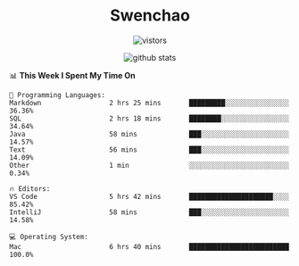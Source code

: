 <h1 align="center">Swenchao</h3>

<p align="center">
  <img src="https://visitor-badge.glitch.me/badge?page_id=Swenchao" alt="vistors" />
</p>

<p align="center">
  <img src="https://github-readme-stats.vercel.app/api?username=Swenchao&count_private=true&show_icons=true&theme=vue-dark&hide_title=true" alt="github stats" />
</p>

<!--START_SECTION:waka-->
📊 **This Week I Spent My Time On** 

```text
💬 Programming Languages: 
Markdown                 2 hrs 25 mins       █████████░░░░░░░░░░░░░░░░   36.36% 
SQL                      2 hrs 18 mins       ████████░░░░░░░░░░░░░░░░░   34.64% 
Java                     58 mins             ███░░░░░░░░░░░░░░░░░░░░░░   14.57% 
Text                     56 mins             ███░░░░░░░░░░░░░░░░░░░░░░   14.09% 
Other                    1 min               ░░░░░░░░░░░░░░░░░░░░░░░░░   0.34%

🔥 Editors: 
VS Code                  5 hrs 42 mins       █████████████████████░░░░   85.42% 
IntelliJ                 58 mins             ███░░░░░░░░░░░░░░░░░░░░░░   14.58%

💻 Operating System: 
Mac                      6 hrs 40 mins       █████████████████████████   100.0%

```


<!--END_SECTION:waka-->
